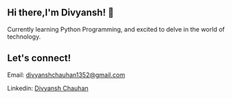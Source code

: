 ## Hi there,I'm Divyansh! 👋 
Currently learning Python Programming, and excited to delve in the world of technology.
## Let's connect!
Email: [divyanshchauhan1352@gmail.com](divyanshchauhan1352@gmail.com)

Linkedin: [Divyansh Chauhan](https://www.linkedin.com/in/divyansh-chauhan-125415312/)

<!--
**Divyansh-109/Divyansh-109** is a ✨ _special_ ✨ repository because its `README.md` (this file) appears on your GitHub profile.

Here are some ideas to get you started:

- 🔭 I’m currently working on ...
- 🌱 I’m currently learning ...
- 👯 I’m looking to collaborate on ...
- 🤔 I’m looking for help with ...
- 💬 Ask me about ...
- 📫 How to reach me: ...
- 😄 Pronouns: ...
- ⚡ Fun fact: ...
-->

